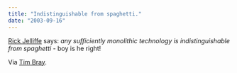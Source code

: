```yaml
---
title: "Indistinguishable from spaghetti."
date: "2003-09-16"
---
```


[Rick Jelliffe](http://lists.xml.org/archives/xml-dev/200309/msg00157.html) says: _any sufficiently monolithic technology is indistinguishable from spaghetti_ - boy is he right!

Via [Tim Bray](http://www.tbray.org/ongoing/When/200x/2003/09/15/Spaghetti).
